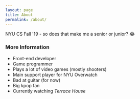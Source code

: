 ```yaml
---
layout: page
title: About
permalink: /about/
---
```


NYU CS Fall '19 - so does that make me a senior or junior? :joy:

### More Information

- Front-end developer
- Game programmer
- Plays a lot of video games (mostly shooters)
- Main support player for NYU Overwatch
- Bad at guitar (for now)
- Big kpop fan
- Currently watching *Terrace House*